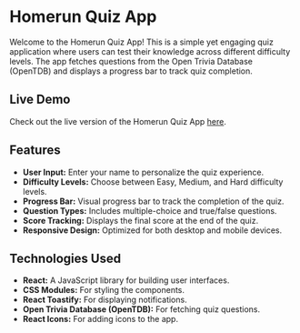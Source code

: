 # Homerun Quiz App

Welcome to the Homerun Quiz App! This is a simple yet engaging quiz application where users can test their knowledge across different difficulty levels. The app fetches questions from the Open Trivia Database (OpenTDB) and displays a progress bar to track quiz completion.

## Live Demo

Check out the live version of the Homerun Quiz App [here](https://66b49cc89cf946dffc04d87f--spectacular-torte-6da5b7.netlify.app/).

## Features

- **User Input:** Enter your name to personalize the quiz experience.
- **Difficulty Levels:** Choose between Easy, Medium, and Hard difficulty levels.
- **Progress Bar:** Visual progress bar to track the completion of the quiz.
- **Question Types:** Includes multiple-choice and true/false questions.
- **Score Tracking:** Displays the final score at the end of the quiz.
- **Responsive Design:** Optimized for both desktop and mobile devices.

## Technologies Used

- **React:** A JavaScript library for building user interfaces.
- **CSS Modules:** For styling the components.
- **React Toastify:** For displaying notifications.
- **Open Trivia Database (OpenTDB):** For fetching quiz questions.
- **React Icons:** For adding icons to the app.
